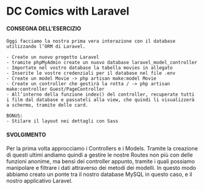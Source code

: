 # DC Comics with Laravel

#### CONSEGNA DELL'ESERCIZIO 

```
Oggi facciamo la nostra prima vera interazione con il database utilizzando l’ORM di Laravel.

- Create un nuovo progetto Laravel
- tramite phpMyAdmin create un nuovo database laravel_model_controller
- Importate nel vostro database la tabella movies in allegato
- Inserite le vostre credenziali per il database nel file .env
- Create un model Movie -> php artisan make:model Movie
- Create un controller che gestirà la rotta / -> php artisan make:controller Guest/PageController
- All’interno della funzione index() del controller, recuperate tutti i film dal database e passateli alla view, che quindi li visualizzerà a schermo, tramite delle card.

BONUS:
- Stilare il layout nei dettagli con Sass
```

#### SVOLGIMENTO

Per la prima volta approcciamo i Controllers e i Models. Tramite la creazione di questi ultimi andiamo quindi a gestire le nostre Routes non più con delle funzioni anonime,
ma bensì dei controller appunto, tramite i quali possiamo manipolare e filtrare i dati attraverso dei metodi dei modelli. In questo modo abbiamo creato un ponte tra
il nostro database MySQL in questo caso, e il nostro applicativo Laravel.